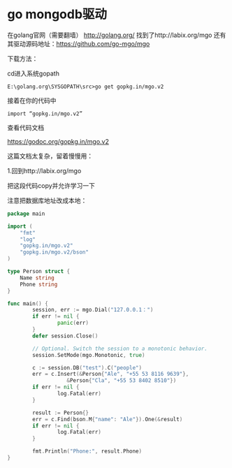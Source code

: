 # go mongodb驱动

在golang官网（需要翻墙）
http://golang.org/ 找到了http://labix.org/mgo
还有其驱动源码地址：https://github.com/go-mgo/mgo

下载方法：

cd进入系统gopath

```
E:\golang.org\SYSGOPATH\src>go get gopkg.in/mgo.v2
```

接着在你的代码中
```
import “gopkg.in/mgo.v2”
```
查看代码文档

https://godoc.org/gopkg.in/mgo.v2

这篇文档太复杂，留着慢慢用：

1.回到http://labix.org/mgo

把这段代码copy并允许学习一下

注意把数据库地址改成本地：
```go
package main

import (
    "fmt"
    "log"
    "gopkg.in/mgo.v2"
    "gopkg.in/mgo.v2/bson"
)

type Person struct {
    Name string
    Phone string
}

func main() {
        session, err := mgo.Dial("127.0.0.1：")
        if err != nil {
                panic(err)
        }
        defer session.Close()

        // Optional. Switch the session to a monotonic behavior.
        session.SetMode(mgo.Monotonic, true)

        c := session.DB("test").C("people")
        err = c.Insert(&Person{"Ale", "+55 53 8116 9639"},
	               &Person{"Cla", "+55 53 8402 8510"})
        if err != nil {
                log.Fatal(err)
        }

        result := Person{}
        err = c.Find(bson.M{"name": "Ale"}).One(&result)
        if err != nil {
                log.Fatal(err)
        }

        fmt.Println("Phone:", result.Phone)
}
```

